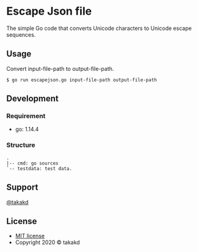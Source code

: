 # Escape Json file
The simple Go code that converts Unicode characters to Unicode escape sequences.

## Usage

Convert input-file-path to output-file-path.

```
$ go run escapejson.go input-file-path output-file-path
```

## Development

### Requirement

* go: 1.14.4

### Structure

```
.
|-- cmd: go sources
`-- testdata: test data.
```

## Support

[@takakd](https://twitter.com/takakdkd)

## License

* [MIT license](/LICENSE)
* Copyright 2020 &copy; takakd